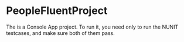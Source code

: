 # PeopleFluentProject
The is a Console App project.
To run it, you need only to run the NUNIT testcases, and make sure both of them pass.
